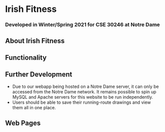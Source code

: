 # Irish Fitness
### Developed in Winter/Spring 2021 for CSE 30246 at Notre Dame

## About Irish Fitness


## Functionality 


## Further Development
- Due to our webapp being hosted on a Notre Dame server, it can only be accessed from the Notre Dame network. It remains possible to spin up MySQL and Apache servers for this website to be run independently.
- Users should be able to save their running-route drawings and view them all in one place.

## Web Pages
